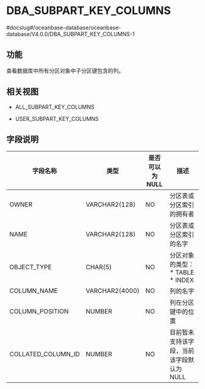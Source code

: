 DBA_SUBPART_KEY_COLUMNS 
============================================
#docslug#/oceanbase-database/oceanbase-database/V4.0.0/DBA_SUBPART_KEY_COLUMNS-1


功能 
-----------

查看数据库中所有分区对象中子分区键包含的列。

相关视图 
-------------

* ALL_SUBPART_KEY_COLUMNS

  

* USER_SUBPART_KEY_COLUMNS

  




字段说明 
-------------



|      **字段名称**      |     **类型**     | **是否可以为 NULL** |                                                              **描述**                                                              |
|--------------------|----------------|----------------|----------------------------------------------------------------------------------------------------------------------------------|
| OWNER              | VARCHAR2(128)  | NO             | 分区表或分区索引的拥有者                                                                                                                     |
| NAME               | VARCHAR2(128)  | NO             | 分区表或分区索引的名字                                                                                                                      |
| OBJECT_TYPE        | CHAR(5)        | NO             | 分区对象的类型： * TABLE   * INDEX    |
| COLUMN_NAME        | VARCHAR2(4000) | NO             | 列的名字                                                                                                                             |
| COLUMN_POSITION    | NUMBER         | NO             | 列在分区键中的位置                                                                                                                        |
| COLLATED_COLUMN_ID | NUMBER         | NO             | 目前暂未支持该字段，当前该字段默认为 NULL                                                                                                          |



